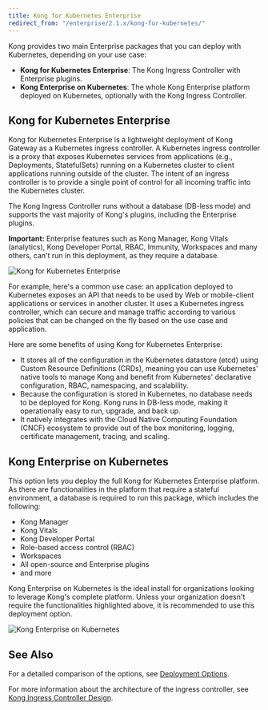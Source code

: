 ```yaml
---
title: Kong for Kubernetes Enterprise
redirect_from: "/enterprise/2.1.x/kong-for-kubernetes/"
---
```


Kong provides two main Enterprise packages that you can deploy with Kubernetes,
depending on your use case:

* **Kong for Kubernetes Enterprise**: The Kong Ingress Controller with
Enterprise plugins.
* **Kong Enterprise on Kubernetes**: The whole Kong Enterprise platform
deployed on Kubernetes, optionally with the Kong Ingress Controller.

## Kong for Kubernetes Enterprise

Kong for Kubernetes Enterprise is a lightweight deployment of Kong Gateway as
a Kubernetes ingress controller. A Kubernetes ingress controller is a proxy
that exposes Kubernetes services from applications (e.g., Deployments,
StatefulSets) running on a Kubernetes cluster to client applications running
outside of the cluster. The intent of an ingress controller is to provide a
single point of control for all incoming traffic into the Kubernetes cluster.

The Kong Ingress Controller runs without a database (DB-less mode) and supports
the vast majority of Kong's plugins, including the Enterprise plugins.

<div class="alert alert-ee warning">
<strong>Important:</strong> Enterprise features such as Kong Manager, Kong
Vitals (analytics), Kong Developer Portal, RBAC, Immunity, Workspaces and many
others, can't run in this deployment, as they require a database.
</div>

![Kong for Kubernetes Enterprise](/assets/images/docs/ee/kubernetes/k4k8s-enterprise.png)

For example, here's a common use case: an application deployed to Kubernetes
exposes an API that needs to be used by Web or mobile-client applications or
services in another cluster. It uses a Kubernetes ingress controller, which can
secure and manage traffic according to various policies that can be changed on
the fly based on the use case and application.

Here are some benefits of using Kong for Kubernetes Enterprise:
* It stores all of the configuration in the Kubernetes datastore (etcd) using
Custom Resource Definitions (CRDs), meaning you can use Kubernetes' native tools
 to manage Kong and benefit from Kubernetes' declarative configuration, RBAC,
 namespacing, and scalability.
* Because the configuration is stored in Kubernetes, no database needs to be
deployed for Kong. Kong runs in DB-less mode, making it operationally easy to
run, upgrade, and back up.
* It natively integrates with the Cloud Native Computing Foundation (CNCF)
ecosystem to provide out of the box monitoring, logging, certificate management, tracing, and scaling.

## Kong Enterprise on Kubernetes

This option lets you deploy the full Kong for Kubernetes Enterprise
platform. As there are functionalities in the platform that require a stateful
environment, a database is required to run this package, which includes the 
following:

* Kong Manager
* Kong Vitals
* Kong Developer Portal
* Role-based access control (RBAC)
* Workspaces
* All open-source and Enterprise plugins
* and more

Kong Enterprise on Kubernetes is the ideal install for organizations
looking to leverage Kong's complete platform. Unless your organization doesn't
require the functionalities highlighted above, it is recommended to use this
deployment option.

![Kong Enterprise on Kubernetes](/assets/images/docs/ee/kubernetes/kong-enterprise-on-kubernetes.png)

## See Also

For a detailed comparison of the options, see
[Deployment Options](/enterprise/{{page.kong_version}}/deployment/kubernetes-deployment-options).

For more information about the architecture of the ingress controller, see
[Kong Ingress Controller Design](https://github.com/Kong/kubernetes-ingress-controller/blob/main/docs/concepts/design.md).
